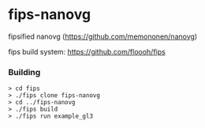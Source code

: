 fips-nanovg
=========

fipsified nanovg (https://github.com/memononen/nanovg)

fips build system: https://github.com/floooh/fips

### Building

```
> cd fips
> ./fips clone fips-nanovg
> cd ../fips-nanovg
> ./fips build
> ./fips run example_gl3
```

